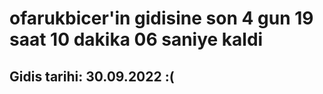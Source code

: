 # ofarukbicer'in gidisine son 4 gun 19 saat 10 dakika 06 saniye kaldi

## Gidis tarihi: 30.09.2022 :(